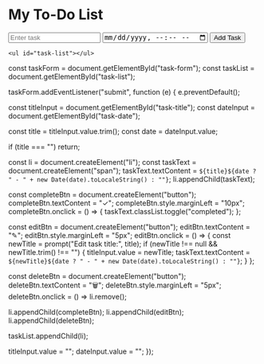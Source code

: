 
<!DOCTYPE html>
<html lang="en">
<head>
  <meta charset="UTF-8" />
  <meta name="viewport" content="width=device-width, initial-scale=1.0" />
  <title>To-Do App</title>
  <link rel="stylesheet" href="style.css" />
</head>
<body>
  <div class="todo-container">
    <h1>My To-Do List</h1>
    <form id="task-form">
      <input type="text" id="task-title" placeholder="Enter task" required />
      <input type="datetime-local" id="task-date" />
      <button type="submit">Add Task</button>
    </form>

    <ul id="task-list"></ul>
  </div>

  <script src="script.js"></script>
</body>
</html>

const taskForm = document.getElementById("task-form");
const taskList = document.getElementById("task-list");

taskForm.addEventListener("submit", function (e) {
  e.preventDefault();

  const titleInput = document.getElementById("task-title");
  const dateInput = document.getElementById("task-date");

  const title = titleInput.value.trim();
  const date = dateInput.value;

  if (title === "") return;

  const li = document.createElement("li");
  const taskText = document.createElement("span");
  taskText.textContent = `${title}${date ? " - " + new Date(date).toLocaleString() : ""}`;
  li.appendChild(taskText);

  const completeBtn = document.createElement("button");
  completeBtn.textContent = "✓";
  completeBtn.style.marginLeft = "10px";
  completeBtn.onclick = () => {
    taskText.classList.toggle("completed");
  };

  const editBtn = document.createElement("button");
  editBtn.textContent = "✎";
  editBtn.style.marginLeft = "5px";
  editBtn.onclick = () => {
    const newTitle = prompt("Edit task title:", title);
    if (newTitle !== null && newTitle.trim() !== "") {
      titleInput.value = newTitle;
      taskText.textContent = `${newTitle}${date ? " - " + new Date(date).toLocaleString() : ""}`;
    }
  };

  const deleteBtn = document.createElement("button");
  deleteBtn.textContent = "🗑";
  deleteBtn.style.marginLeft = "5px";
  deleteBtn.onclick = () => li.remove();

  li.appendChild(completeBtn);
  li.appendChild(editBtn);
  li.appendChild(deleteBtn);

  taskList.appendChild(li);

  titleInput.value = "";
  dateInput.value = "";
});
